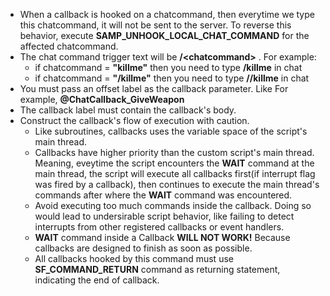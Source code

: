 * When a callback is hooked on a chatcommand, then everytime we type this chatcommand, it will not be sent to the server. To reverse this behavior, execute **SAMP_UNHOOK_LOCAL_CHAT_COMMAND** for the affected chatcommand.
* The chat command trigger text will be **/\<chatcommand\>** . For example:
  * if chatcommand = **"killme"** then you need to type **/killme** in chat
  * if chatcommand = **"/killme"** then you need to type **//killme** in chat
* You must pass an offset label as the callback parameter. Like For example, **@ChatCallback_GiveWeapon**
* The callback label must contain the callback's body.
* Construct the callback's flow of execution with caution.
  * Like subroutines, callbacks uses the variable space of the script's main thread.
  * Callbacks have higher priority than the custom script's main thread. Meaning, eveytime the script encounters the **WAIT** command at the main thread, the script will execute all callbacks first(if interrupt flag was fired by a callback), then continues to execute the main thread's commands after where the **WAIT** command was encountered.
  * Avoid executing too much commands inside the callback. Doing so would lead to undersirable script behavior, like failing to detect interrupts from other registered callbacks or event handlers.
  * **WAIT** command inside a Callback **WILL NOT WORK!** Because callbacks are designed to finish as soon as possible.
  * All callbacks hooked by this command must use **SF_COMMAND_RETURN** command as returning statement, indicating the end of callback.